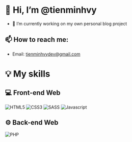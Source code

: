 # 👋 Hi, I’m @tienminhvy
- 🌱 I’m currently working on my own personal blog project
## 📫 How to reach me:
- Email: tienminhvydev@gmail.com

# 💡 My skills

## 💻 Front-end Web 
![HTML5](https://img.shields.io/badge/HTML5-E34F26?style=for-the-badge&logo=html5&logoColor=white)
![CSS3](https://img.shields.io/badge/CSS3-1572B6?style=for-the-badge&logo=css3&logoColor=white)
![SASS](https://img.shields.io/badge/Sass-CC6699?style=for-the-badge&logo=sass&logoColor=white)
![Javascript](https://img.shields.io/badge/JavaScript-323330?style=for-the-badge&logo=javascript&logoColor=F7DF1E)

## ⚙ Back-end Web
![PHP](https://img.shields.io/badge/PHP-777BB4?style=for-the-badge&logo=php&logoColor=white)

<!---
tienminhvy/tienminhvy is a ✨ special ✨ repository because its `README.md` (this file) appears on your GitHub profile.
You can click the Preview link to take a look at your changes.
--->
